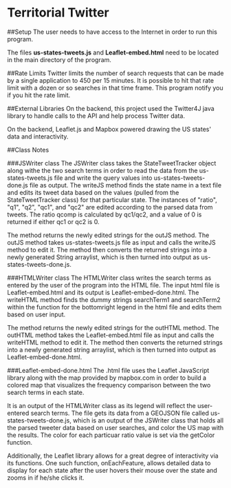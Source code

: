 # Territorial Twitter

##Setup
The user needs to have access to the Internet in order to run this program. 

The files **us-states-tweets.js** and **Leaflet-embed.html** need to be located in the main directory of the program. 

##Rate Limits
Twitter limits the number of search requests that can be made by a single application to 450 per 15 minutes. It is possible to hit that rate limit with a dozen or so searches in that time frame. This program notify you if you hit the rate limit. 

##External Libraries
On the backend, this project used the Twitter4J java library to handle calls to the API and help process Twitter data. 

On the backend, Leaflet.js and Mapbox powered drawing the US states' data and interactivity. 

##Class Notes

###JSWriter class
The JSWriter class takes the StateTweetTracker object along withe the two search terms in order to read the data from the us-states-tweets.js file and write the query values into us-states-tweets-done.js file as output. The writeJS method finds the state name in a text file and edits its tweet data based on the values (pulled from the StateTweetTracker class) for that particular state. The instances of "ratio", "q1", "q2", "qc1", and "qc2" are edited according to the parsed data from tweets. The ratio qcomp is calculated by qc1/qc2, and a value of 0 is returned if either qc1 or qc2 is 0. 

The method returns the newly edited strings for the outJS method. The outJS method takes us-states-tweets.js file as input and calls the writeJS method to edit it. The method then converts the returned strings into a newly generated String arraylist, which is then turned into output as us-states-tweets-done.js.

###HTMLWriter class
The HTMLWriter class writes the search terms as entered by the user of the program into the HTML file. The input html file is Leaflet-embed.html and its output is Leaflet-embed-done.html.
The writeHTML method finds the dummy strings searchTerm1 and searchTerm2 within the function for the bottomright legend in the html file and edits them based on user input. 

The method returns the newly edited strings for the outHTML method. The outHTML method takes the Leaflet-embed.html file as input and calls the writeHTML method to edit it. The method then converts the returned strings into a newly generated string arraylist, which is then turned into output as Leaflet-embed-done.html.
	 

###Leaflet-embed-done.html 
The .html file uses the Leaflet JavaScript library along with the map provided by mapbox.com in order to build a colored map that visualizes the frequency comparison between the two search terms in each state.

It is an output of the HTMLWriter class as its legend will reflect the user-entered search terms. The file gets its data from a GEOJSON file called us-states-tweets-done.js, which is an output of the JSWriter class that holds all the parsed tweeter data based on user searches, and color the US map with the results. The color for each particuar ratio value is set via the getColor function. 

Additionally, the Leaflet library allows for a great degree of interactivity via its functions. One such function, onEachFeature, allows detailed data to display for each state after the user hovers their mouse over the state and zooms in if he/she clicks it. 